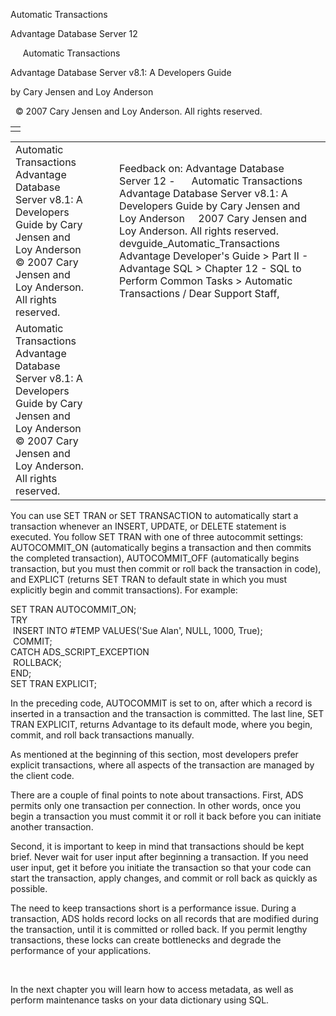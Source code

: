 Automatic Transactions




Advantage Database Server 12  

     Automatic Transactions

Advantage Database Server v8.1: A Developers Guide

by Cary Jensen and Loy Anderson

  © 2007 Cary Jensen and Loy Anderson. All rights reserved.

|  |
| --- |
|  |

|  |  |  |  |  |
| --- | --- | --- | --- | --- |
| Automatic Transactions  Advantage Database Server v8.1: A Developers Guide  by Cary Jensen and Loy Anderson    © 2007 Cary Jensen and Loy Anderson. All rights reserved. |  |  | Feedback on: Advantage Database Server 12 -      Automatic Transactions Advantage Database Server v8.1: A Developers Guide by Cary Jensen and Loy Anderson     2007 Cary Jensen and Loy Anderson. All rights reserved. devguide\_Automatic\_Transactions Advantage Developer's Guide > Part II - Advantage SQL > Chapter 12 - SQL to Perform Common Tasks > Automatic Transactions / Dear Support Staff, |  |
| Automatic Transactions  Advantage Database Server v8.1: A Developers Guide  by Cary Jensen and Loy Anderson    © 2007 Cary Jensen and Loy Anderson. All rights reserved. |  |  |  |  |

You can use SET TRAN or SET TRANSACTION to automatically start a transaction whenever an INSERT, UPDATE, or DELETE statement is executed. You follow SET TRAN with one of three autocommit settings: AUTOCOMMIT\_ON (automatically begins a transaction and then commits the completed transaction), AUTOCOMMIT\_OFF (automatically begins transaction, but you must then commit or roll back the transaction in code), and EXPLICT (returns SET TRAN to default state in which you must explicitly begin and commit transactions). For example:

SET TRAN AUTOCOMMIT\_ON;  
TRY  
  INSERT INTO #TEMP VALUES('Sue Alan', NULL, 1000, True);  
  COMMIT;  
CATCH ADS\_SCRIPT\_EXCEPTION  
  ROLLBACK;  
END;  
SET TRAN EXPLICIT;

In the preceding code, AUTOCOMMIT is set to on, after which a record is inserted in a transaction and the transaction is committed. The last line, SET TRAN EXPLICIT, returns Advantage to its default mode, where you begin, commit, and roll back transactions manually.

As mentioned at the beginning of this section, most developers prefer explicit transactions, where all aspects of the transaction are managed by the client code.

There are a couple of final points to note about transactions. First, ADS permits only one transaction per connection. In other words, once you begin a transaction you must commit it or roll it back before you can initiate another transaction.

Second, it is important to keep in mind that transactions should be kept brief. Never wait for user input after beginning a transaction. If you need user input, get it before you initiate the transaction so that your code can start the transaction, apply changes, and commit or roll back as quickly as possible.

The need to keep transactions short is a performance issue. During a transaction, ADS holds record locks on all records that are modified during the transaction, until it is committed or rolled back. If you permit lengthy transactions, these locks can create bottlenecks and degrade the performance of your applications.

 

In the next chapter you will learn how to access metadata, as well as perform maintenance tasks on your data dictionary using SQL.